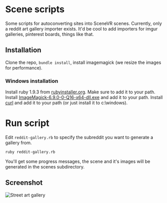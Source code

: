 # Scene scripts

Some scripts for autoconverting sites into SceneVR scenes. Currently, only a reddit art gallery importer exists. It'd be cool to add importers for imgur galleries, pinterest boards, things like that.

## Installation

Clone the repo, `bundle install`, install imagemagick (we resize the images for performance).

### Windows installation

Install ruby 1.9.3 from [rubyinstaller.org](http://rubyinstaller.org/). Make sure to add it to your path. Install [ImageMagick-6.9.0-0-Q16-x64-dll.exe](http://www.imagemagick.org/script/binary-releases.php) and add it to your path. Install [curl](http://curl.haxx.se/latest.cgi?curl=win64-ssl-sspi) and add it to your path (or just install it to c:\windows).

# Run script

Edit `reddit-gallery.rb` to specify the subreddit you want to generate a gallery from.

`ruby reddit-gallery.rb`

You'll get some progress messages, the scene and it's images will be generated in the scenes subdirectory.

## Screenshot

![Street art gallery](http://i.imgur.com/YUWHFqR.png)